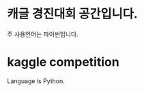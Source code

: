 캐글 경진대회 공간입니다.
=======================

주 사용언어는 파이썬입니다.

kaggle competition
==================

Language is Python.
